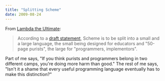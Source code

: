 ```yaml
---
title: "Splitting Scheme"
date: 2009-08-24
---
```

From <a href="http://lambda-the-ultimate.org/node/3582">Lambda the Ultimate</a>:
<blockquote>According to a <a href="http://scheme-reports.org/2009/position-statement.html">draft statement</a>, Scheme is to be split into a small and a large language, the small being designed for educators and "50-page purists", the large for "programmers, implementors".</blockquote>
Part of me says, "If you think purists and programmers belong in two different camps, you're doing more harm than good." The rest of me says, "Isn't it a shame that every useful programming language eventually has to make this distinction?"
